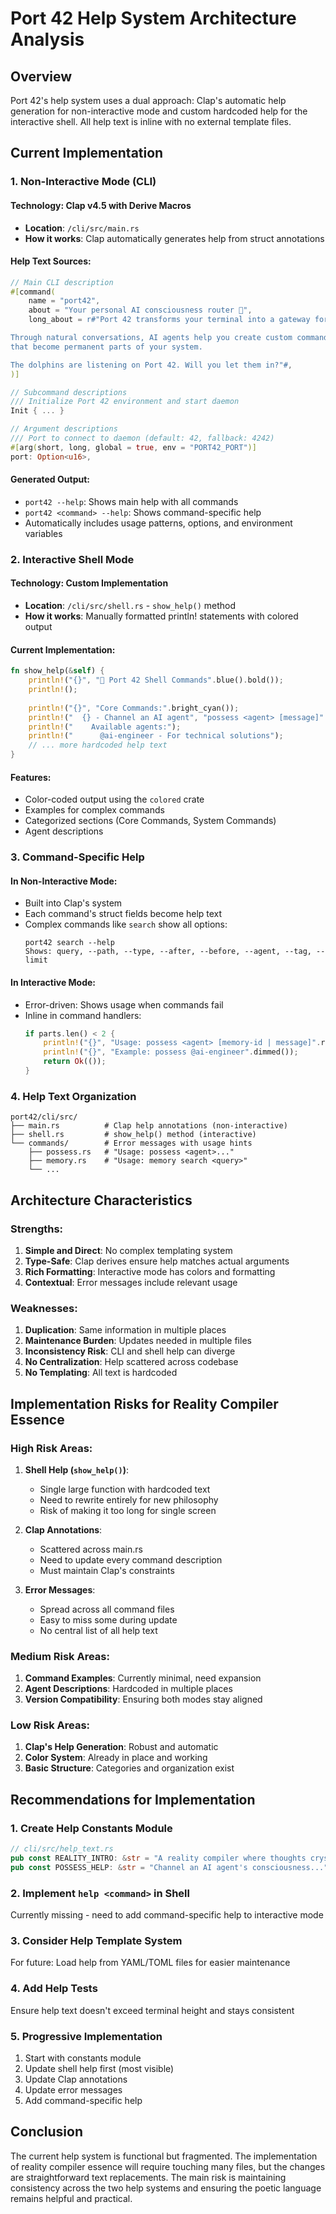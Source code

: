 # Port 42 Help System Architecture Analysis

## Overview
Port 42's help system uses a dual approach: Clap's automatic help generation for non-interactive mode and custom hardcoded help for the interactive shell. All help text is inline with no external template files.

## Current Implementation

### 1. Non-Interactive Mode (CLI)

#### Technology: Clap v4.5 with Derive Macros
- **Location**: `/cli/src/main.rs`
- **How it works**: Clap automatically generates help from struct annotations

#### Help Text Sources:
```rust
// Main CLI description
#[command(
    name = "port42",
    about = "Your personal AI consciousness router 🐬",
    long_about = r#"Port 42 transforms your terminal into a gateway for AI consciousness.

Through natural conversations, AI agents help you create custom commands 
that become permanent parts of your system.

The dolphins are listening on Port 42. Will you let them in?"#,
)]

// Subcommand descriptions
/// Initialize Port 42 environment and start daemon
Init { ... }

// Argument descriptions  
/// Port to connect to daemon (default: 42, fallback: 4242)
#[arg(short, long, global = true, env = "PORT42_PORT")]
port: Option<u16>,
```

#### Generated Output:
- `port42 --help`: Shows main help with all commands
- `port42 <command> --help`: Shows command-specific help
- Automatically includes usage patterns, options, and environment variables

### 2. Interactive Shell Mode

#### Technology: Custom Implementation
- **Location**: `/cli/src/shell.rs` - `show_help()` method
- **How it works**: Manually formatted println! statements with colored output

#### Current Implementation:
```rust
fn show_help(&self) {
    println!("{}", "🐬 Port 42 Shell Commands".blue().bold());
    println!();
    
    println!("{}", "Core Commands:".bright_cyan());
    println!("  {} - Channel an AI agent", "possess <agent> [message]".bright_green());
    println!("    Available agents:");
    println!("      @ai-engineer - For technical solutions");
    // ... more hardcoded help text
}
```

#### Features:
- Color-coded output using the `colored` crate
- Examples for complex commands
- Categorized sections (Core Commands, System Commands)
- Agent descriptions

### 3. Command-Specific Help

#### In Non-Interactive Mode:
- Built into Clap's system
- Each command's struct fields become help text
- Complex commands like `search` show all options:
  ```
  port42 search --help
  Shows: query, --path, --type, --after, --before, --agent, --tag, --limit
  ```

#### In Interactive Mode:
- Error-driven: Shows usage when commands fail
- Inline in command handlers:
  ```rust
  if parts.len() < 2 {
      println!("{}", "Usage: possess <agent> [memory-id | message]".red());
      println!("{}", "Example: possess @ai-engineer".dimmed());
      return Ok(());
  }
  ```

### 4. Help Text Organization

```
port42/cli/src/
├── main.rs          # Clap help annotations (non-interactive)
├── shell.rs         # show_help() method (interactive)
└── commands/        # Error messages with usage hints
    ├── possess.rs   # "Usage: possess <agent>..."
    ├── memory.rs    # "Usage: memory search <query>"
    └── ...
```

## Architecture Characteristics

### Strengths:
1. **Simple and Direct**: No complex templating system
2. **Type-Safe**: Clap derives ensure help matches actual arguments
3. **Rich Formatting**: Interactive mode has colors and formatting
4. **Contextual**: Error messages include relevant usage

### Weaknesses:
1. **Duplication**: Same information in multiple places
2. **Maintenance Burden**: Updates needed in multiple files
3. **Inconsistency Risk**: CLI and shell help can diverge
4. **No Centralization**: Help scattered across codebase
5. **No Templating**: All text is hardcoded

## Implementation Risks for Reality Compiler Essence

### High Risk Areas:
1. **Shell Help (`show_help()`)**: 
   - Single large function with hardcoded text
   - Need to rewrite entirely for new philosophy
   - Risk of making it too long for single screen

2. **Clap Annotations**:
   - Scattered across main.rs
   - Need to update every command description
   - Must maintain Clap's constraints

3. **Error Messages**:
   - Spread across all command files
   - Easy to miss some during update
   - No central list of all help text

### Medium Risk Areas:
1. **Command Examples**: Currently minimal, need expansion
2. **Agent Descriptions**: Hardcoded in multiple places
3. **Version Compatibility**: Ensuring both modes stay aligned

### Low Risk Areas:
1. **Clap's Help Generation**: Robust and automatic
2. **Color System**: Already in place and working
3. **Basic Structure**: Categories and organization exist

## Recommendations for Implementation

### 1. Create Help Constants Module
```rust
// cli/src/help_text.rs
pub const REALITY_INTRO: &str = "A reality compiler where thoughts crystallize...";
pub const POSSESS_HELP: &str = "Channel an AI agent's consciousness...";
```

### 2. Implement `help <command>` in Shell
Currently missing - need to add command-specific help to interactive mode

### 3. Consider Help Template System
For future: Load help from YAML/TOML files for easier maintenance

### 4. Add Help Tests
Ensure help text doesn't exceed terminal height and stays consistent

### 5. Progressive Implementation
1. Start with constants module
2. Update shell help first (most visible)
3. Update Clap annotations
4. Update error messages
5. Add command-specific help

## Conclusion

The current help system is functional but fragmented. The implementation of reality compiler essence will require touching many files, but the changes are straightforward text replacements. The main risk is maintaining consistency across the two help systems and ensuring the poetic language remains helpful and practical.